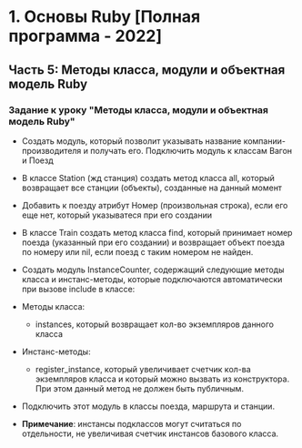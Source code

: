 # 1. Основы Ruby [Полная программа - 2022]

## Часть 5: Методы класса, модули и объектная модель Ruby

### Задание к уроку "Методы класса, модули и объектная модель Ruby"

* Создать модуль, который позволит указывать название компании-производителя и получать его. Подключить модуль к классам Вагон и Поезд
* В классе Station (жд станция) создать метод класса all, который возвращает все станции (объекты), созданные на данный момент
* Добавить к поезду атрибут Номер (произвольная строка), если его еще нет, который указыватеся при его создании
* В классе Train создать метод класса find, который принимает номер поезда (указанный при его создании) и возвращает объект поезда по номеру или nil, если поезд с таким номером не найден.


* Создать модуль InstanceCounter, содержащий следующие методы класса и инстанс-методы, которые подключаются автоматически при вызове include в классе:
* Методы класса:
  - instances, который возвращает кол-во экземпляров данного класса
* Инстанс-методы:
  - register_instance, который увеличивает счетчик кол-ва экземпляров класса и который можно вызвать из конструктора. При этом данный метод не должен быть публичным.
* Подключить этот модуль в классы поезда, маршрута и станции.
* **Примечание**: инстансы подклассов могут считаться по отдельности, не увеличивая счетчик инстансов базового класса. 